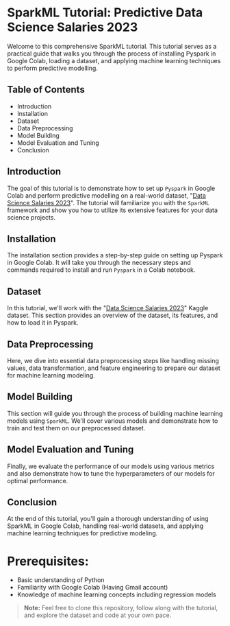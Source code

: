 # SparkML Tutorial: Predictive Data Science Salaries 2023

Welcome to this comprehensive SparkML tutorial. This tutorial serves as a practical guide that walks you through the process of installing Pyspark in Google Colab, loading a dataset, and applying machine learning techniques to perform predictive modelling.

## Table of Contents
- Introduction
- Installation
- Dataset
- Data Preprocessing
- Model Building
- Model Evaluation and Tuning
- Conclusion

## Introduction
The goal of this tutorial is to demonstrate how to set up `Pyspark` in Google Colab and perform predictive modelling on a real-world dataset, "[Data Science Salaries 2023](https://www.kaggle.com/datasets/arnabchaki/data-science-salaries-2023)". The tutorial will familiarize you with the `SparkML` framework and show you how to utilize its extensive features for your data science projects.

## Installation
The installation section provides a step-by-step guide on setting up Pyspark in Google Colab. It will take you through the necessary steps and commands required to install and run `Pyspark` in a Colab notebook.

## Dataset
In this tutorial, we'll work with the "[Data Science Salaries 2023](https://www.kaggle.com/datasets/arnabchaki/data-science-salaries-2023)" Kaggle dataset. This section provides an overview of the dataset, its features, and how to load it in Pyspark.

## Data Preprocessing
Here, we dive into essential data preprocessing steps like handling missing values, data transformation, and feature engineering to prepare our dataset for machine learning modeling.

## Model Building
This section will guide you through the process of building machine learning models using `SparkML`. We'll cover various models and demonstrate how to train and test them on our preprocessed dataset.

## Model Evaluation and Tuning
Finally, we evaluate the performance of our models using various metrics and also demonstrate how to tune the hyperparameters of our models for optimal performance.

## Conclusion
At the end of this tutorial, you'll gain a thorough understanding of using SparkML in Google Colab, handling real-world datasets, and applying machine learning techniques for predictive modeling.


# Prerequisites:
- Basic understanding of Python
- Familiarity with Google Colab (Having Gmail account)
- Knowledge of machine learning concepts including regression models

> **Note:** Feel free to clone this repository, follow along with the tutorial, and explore the dataset and code at your own pace.
